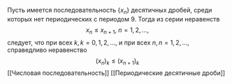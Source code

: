 Пусть имеется последовательность $\{  x_{n} \}$ десятичных дробей, среди которых нет периодических с периодом $9$. Тогда из серии неравенств $$
x_{n} \leq x_{n+1},\ n = 1,2,\dots,
$$следует, что при всех $k, k = 0,1,2,\dots,$ и при всех $n, n = 1,2,\dots,$ справедливо неравенство $$
	(x_{n})_{k}\leq(x_{n+1})_{k}
$$
[[Числовая последовательность]]
[[Периодические десятичные дроби]]
